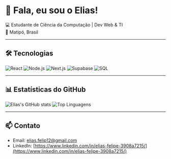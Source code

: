 # 👋 Fala, eu sou o Elias!

💻 Estudante de Ciência da Computação | Dev Web & TI  
📍 Matipó, Brasil  

---

## 🛠️ Tecnologias
![React](https://img.shields.io/badge/React-61DAFB?style=flat-square&logo=react&logoColor=black)
![Node.js](https://img.shields.io/badge/Node.js-339933?style=flat-square&logo=node.js&logoColor=white)
![Next.js](https://img.shields.io/badge/Next.js-000000?style=flat-square&logo=next.js&logoColor=white)
![Supabase](https://img.shields.io/badge/Supabase-3ECF8E?style=flat-square&logo=supabase&logoColor=white)
![SQL](https://img.shields.io/badge/SQL-4479A1?style=for-the-badge&logo=mysql&logoColor=white)

---

## 📊 Estatísticas do GitHub
![Elias's GitHub stats](https://github-readme-stats.vercel.app/api?username=Elias-FSILVA&show_icons=true&theme=tokyonight&hide_border=true)
![Top Linguagens](https://github-readme-stats.vercel.app/api/top-langs/?username=Elias-FSILVA&layout=compact&theme=tokyonight&hide_border=true)

---

## 📫 Contato
- Email: elias.felip12@gmail.com 
- LinkedIn: [https://www.linkedin.com/in/elias-felipe-3908a7215/](https://www.linkedin.com/in/elias-felipe-3908a7215/)


